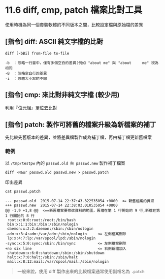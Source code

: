 # 11.6 diff, cmp, patch 檔案比對工具

使用時機為同一個套裝軟體的不同版本之間，比較設定檔與原始檔的差異

## [指令] diff: ASCII 純文字檔的比對

```
diff [-bBi] from-file to-file

-b  ：忽略一行當中，僅有多個空白的差異(例如 "about me" 與 "about     me" 視為相同
-B  ：忽略空白行的差異
-i  ：忽略大小寫的不同
```

## [指令] cmp: 來比對非純文字檔 (較少用)

利用『位元組』單位去比對

## [指令] patch: 製作可將舊的檔案升級為新檔案的補丁

先比較先舊版本的差異，並將差異檔製作成為補丁檔，再由補丁檔更新舊檔案

### 範例

以 `/tmp/testpw` 內的 `passwd.old 與 passwd.new`  製作補丁檔案

```
diff -Naur passwd.old passwd.new > passwd.patch
```

印出差異
```
cat passwd.patch

--- passwd.old  2015-07-14 22:37:43.322535054 +0800  <= 新舊檔案的資訊
+++ passwd.new  2015-07-14 22:38:03.010535054 +0800
@@ -1,9 +1,8 @@  <==新舊檔案要修改資料的範圍，舊檔在第 1 行開始的 9 行,新檔在第 1 行開始的 8 行
 root:x:0:0:root:/root:/bin/bash
 bin:x:1:1:bin:/bin:/sbin/nologin
 daemon:x:2:2:daemon:/sbin:/sbin/nologin
-adm:x:3:4:adm:/var/adm:/sbin/nologin     <= 左側檔案刪除
 lp:x:4:7:lp:/var/spool/lpd:/sbin/nologin
-sync:x:5:0:sync:/sbin:/bin/sync          <= 左側檔案刪除
+no six line                              <= 右側新檔加入
 shutdown:x:6:0:shutdown:/sbin:/sbin/shutdown
 halt:x:7:0:halt:/sbin:/sbin/halt
 mail:x:8:12:mail:/var/spool/mail:/sbin/nologin
```

> 一般來說，使用 diff 製作出來的比較檔案通常使用副檔名為 `.patch`
